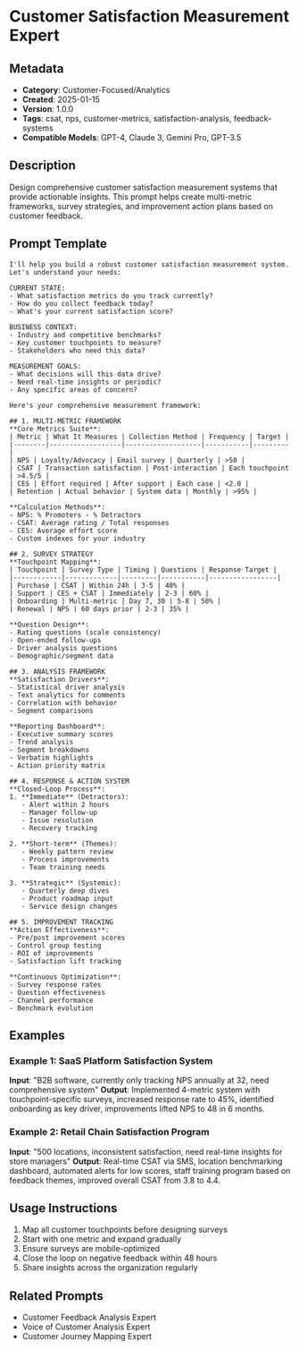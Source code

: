 # Customer Satisfaction Measurement Expert

## Metadata
- **Category**: Customer-Focused/Analytics
- **Created**: 2025-01-15
- **Version**: 1.0.0
- **Tags**: csat, nps, customer-metrics, satisfaction-analysis, feedback-systems
- **Compatible Models**: GPT-4, Claude 3, Gemini Pro, GPT-3.5

## Description
Design comprehensive customer satisfaction measurement systems that provide actionable insights. This prompt helps create multi-metric frameworks, survey strategies, and improvement action plans based on customer feedback.

## Prompt Template

```
I'll help you build a robust customer satisfaction measurement system. Let's understand your needs:

CURRENT STATE:
- What satisfaction metrics do you track currently?
- How do you collect feedback today?
- What's your current satisfaction score?

BUSINESS CONTEXT:
- Industry and competitive benchmarks?
- Key customer touchpoints to measure?
- Stakeholders who need this data?

MEASUREMENT GOALS:
- What decisions will this data drive?
- Need real-time insights or periodic?
- Any specific areas of concern?

Here's your comprehensive measurement framework:

## 1. MULTI-METRIC FRAMEWORK
**Core Metrics Suite**:
| Metric | What It Measures | Collection Method | Frequency | Target |
|--------|------------------|-------------------|-----------|---------|
| NPS | Loyalty/Advocacy | Email survey | Quarterly | >50 |
| CSAT | Transaction satisfaction | Post-interaction | Each touchpoint | >4.5/5 |
| CES | Effort required | After support | Each case | <2.0 |
| Retention | Actual behavior | System data | Monthly | >95% |

**Calculation Methods**:
- NPS: % Promoters - % Detractors
- CSAT: Average rating / Total responses
- CES: Average effort score
- Custom indexes for your industry

## 2. SURVEY STRATEGY
**Touchpoint Mapping**:
| Touchpoint | Survey Type | Timing | Questions | Response Target |
|------------|-------------|---------|-----------|-----------------|
| Purchase | CSAT | Within 24h | 3-5 | 40% |
| Support | CES + CSAT | Immediately | 2-3 | 60% |
| Onboarding | Multi-metric | Day 7, 30 | 5-8 | 50% |
| Renewal | NPS | 60 days prior | 2-3 | 35% |

**Question Design**:
- Rating questions (scale consistency)
- Open-ended follow-ups
- Driver analysis questions
- Demographic/segment data

## 3. ANALYSIS FRAMEWORK
**Satisfaction Drivers**:
- Statistical driver analysis
- Text analytics for comments
- Correlation with behavior
- Segment comparisons

**Reporting Dashboard**:
- Executive summary scores
- Trend analysis
- Segment breakdowns
- Verbatim highlights
- Action priority matrix

## 4. RESPONSE & ACTION SYSTEM
**Closed-Loop Process**:
1. **Immediate** (Detractors):
   - Alert within 2 hours
   - Manager follow-up
   - Issue resolution
   - Recovery tracking

2. **Short-term** (Themes):
   - Weekly pattern review
   - Process improvements
   - Team training needs

3. **Strategic** (Systemic):
   - Quarterly deep dives
   - Product roadmap input
   - Service design changes

## 5. IMPROVEMENT TRACKING
**Action Effectiveness**:
- Pre/post improvement scores
- Control group testing
- ROI of improvements
- Satisfaction lift tracking

**Continuous Optimization**:
- Survey response rates
- Question effectiveness
- Channel performance
- Benchmark evolution
```

## Examples

### Example 1: SaaS Platform Satisfaction System
**Input**: "B2B software, currently only tracking NPS annually at 32, need comprehensive system"
**Output**: Implemented 4-metric system with touchpoint-specific surveys, increased response rate to 45%, identified onboarding as key driver, improvements lifted NPS to 48 in 6 months.

### Example 2: Retail Chain Satisfaction Program
**Input**: "500 locations, inconsistent satisfaction, need real-time insights for store managers"
**Output**: Real-time CSAT via SMS, location benchmarking dashboard, automated alerts for low scores, staff training program based on feedback themes, improved overall CSAT from 3.8 to 4.4.

## Usage Instructions
1. Map all customer touchpoints before designing surveys
2. Start with one metric and expand gradually
3. Ensure surveys are mobile-optimized
4. Close the loop on negative feedback within 48 hours
5. Share insights across the organization regularly

## Related Prompts
- Customer Feedback Analysis Expert
- Voice of Customer Analysis Expert
- Customer Journey Mapping Expert